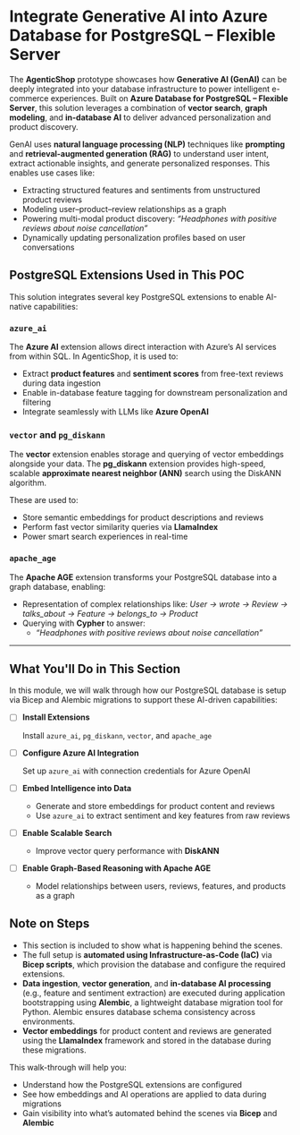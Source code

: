 # Integrate Generative AI into Azure Database for PostgreSQL – Flexible Server

The **AgenticShop** prototype showcases how **Generative AI (GenAI)** can be deeply integrated into your database infrastructure to power intelligent e-commerce experiences. Built on **Azure Database for PostgreSQL – Flexible Server**, this solution leverages a combination of **vector search**, **graph modeling**, and **in-database AI** to deliver advanced personalization and product discovery.

GenAI uses **natural language processing (NLP)** techniques like **prompting** and **retrieval-augmented generation (RAG)** to understand user intent, extract actionable insights, and generate personalized responses. This enables use cases like:

- Extracting structured features and sentiments from unstructured product reviews
- Modeling user–product–review relationships as a graph
- Powering multi-modal product discovery: *“Headphones with positive reviews about noise cancellation”*
- Dynamically updating personalization profiles based on user conversations

## PostgreSQL Extensions Used in This POC

This solution integrates several key PostgreSQL extensions to enable AI-native capabilities:

### `azure_ai`

The **Azure AI** extension allows direct interaction with Azure’s AI services from within SQL. In AgenticShop, it is used to:

- Extract **product features** and **sentiment scores** from free-text reviews during data ingestion
- Enable in-database feature tagging for downstream personalization and filtering
- Integrate seamlessly with LLMs like **Azure OpenAI**

### `vector` and `pg_diskann`

The **vector** extension enables storage and querying of vector embeddings alongside your data.
The **pg_diskann** extension provides high-speed, scalable **approximate nearest neighbor (ANN)** search using the DiskANN algorithm.

These are used to:

- Store semantic embeddings for product descriptions and reviews
- Perform fast vector similarity queries via **LlamaIndex**
- Power smart search experiences in real-time

### `apache_age`

The **Apache AGE** extension transforms your PostgreSQL database into a graph database, enabling:

- Representation of complex relationships like:
  _User → wrote → Review → talks_about → Feature → belongs_to → Product_
- Querying with **Cypher** to answer:
  - *“Headphones with positive reviews about noise cancellation”*

---

## What You'll Do in This Section

In this module, we will walk through how our PostgreSQL database is setup via Bicep and Alembic migrations to support these AI-driven capabilities:

- [ ] **Install Extensions**

  Install `azure_ai`, `pg_diskann`, `vector`, and `apache_age`

- [ ] **Configure Azure AI Integration**

  Set up `azure_ai` with connection credentials for Azure OpenAI

- [ ] **Embed Intelligence into Data**
  - Generate and store embeddings for product content and reviews
  - Use `azure_ai` to extract sentiment and key features from raw reviews

- [ ] **Enable Scalable Search**
  - Improve vector query performance with **DiskANN**

- [ ] **Enable Graph-Based Reasoning with Apache AGE**
  - Model relationships between users, reviews, features, and products as a graph

## Note on Steps

- This section is included to show what is happening behind the scenes.
- The full setup is **automated using Infrastructure-as-Code (IaC)** via **Bicep scripts**, which provision the database and configure the required extensions.
- **Data ingestion**, **vector generation**, and **in-database AI processing** (e.g., feature and sentiment extraction) are executed during application bootstrapping using **Alembic**, a lightweight database migration tool for Python. Alembic ensures database schema consistency across environments.
- **Vector embeddings** for product content and reviews are generated using the **LlamaIndex** framework and stored in the database during these migrations.

This walk-through will help you:

- Understand how the PostgreSQL extensions are configured
- See how embeddings and AI operations are applied to data during migrations
- Gain visibility into what’s automated behind the scenes via **Bicep** and **Alembic**

